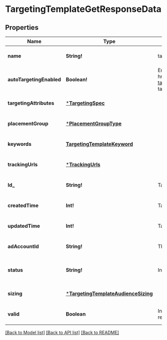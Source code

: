 # TargetingTemplateGetResponseData

## Properties
Name | Type | Description | Notes
------------ | ------------- | ------------- | -------------
**name** | **String!** | targeting template name | [optional] [default to null]
**autoTargetingEnabled** | **Boolean!** | Enable auto-targeting for ad group. Also known as &lt;a href&#x3D;\&quot;https://help.pinterest.com/en/business/article/expanded-targeting\&quot; target&#x3D;\&quot;_blank\&quot;&gt;\&quot;expanded targeting\&quot;&lt;/a&gt;. | [optional] [default to true]
**targetingAttributes** | [***TargetingSpec**](TargetingSpec.md) |  | [optional] [default to null]
**placementGroup** | [***PlacementGroupType**](PlacementGroupType.md) |  | [optional] [default to null]
**keywords** | [**TargetingTemplateKeyword**](TargetingTemplateKeyword.md) |  | [optional] [default to null]
**trackingUrls** | [***TrackingUrls**](TrackingUrls.md) |  | [optional] [default to null]
**Id_** | **String!** | Targeting template ID. | [optional] [default to null]
**createdTime** | **Int!** | Targeting template created time. Unix timestamp in seconds. | [optional] [default to null]
**updatedTime** | **Int!** | Targeting template updated time.Unix timestamp in seconds. | [optional] [default to null]
**adAccountId** | **String!** | The ID of the advertiser that this targeting template belongs to. | [optional] [default to null]
**status** | **String!** | Indicate targeting template is active or Deleted | [optional] [default to ACTIVE]
**sizing** | [***TargetingTemplateAudienceSizing**](TargetingTemplateAudienceSizing.md) |  | [optional] [default to null]
**valid** | **Boolean** | Inform if the targeting template is valid (ex. would be false if has revoked audience) | [optional] [default to null]

[[Back to Model list]](../README.md#documentation-for-models) [[Back to API list]](../README.md#documentation-for-api-endpoints) [[Back to README]](../README.md)


